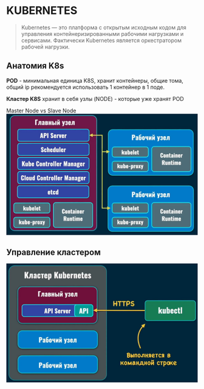 # KUBERNETES

>Kubernetes — это платформа с открытым исходным кодом для управления контейнеризированными рабочими нагрузками и сервисами. Фактически Kubernetes является оркестратором рабочей нагрузки.

## Анатомия K8s
__POD__ - минимальная единица K8S, хранит контейнеры, общие тома, общий ip
рекомендуется использовать 1 контейнер в 1 поде.

__Кластер K8S__ хранит в себя узлы (NODE) - которые уже хранят POD

Master Node vs Slave Node
![Image alt](https://github.com/EvgeniyDobro/TestLearn/raw/main/pic/k8s.jpg)

## Управление кластером
![Image alt](https://github.com/EvgeniyDobro/TestLearn/raw/main/pic/k8s-cluster-control.jpg)
